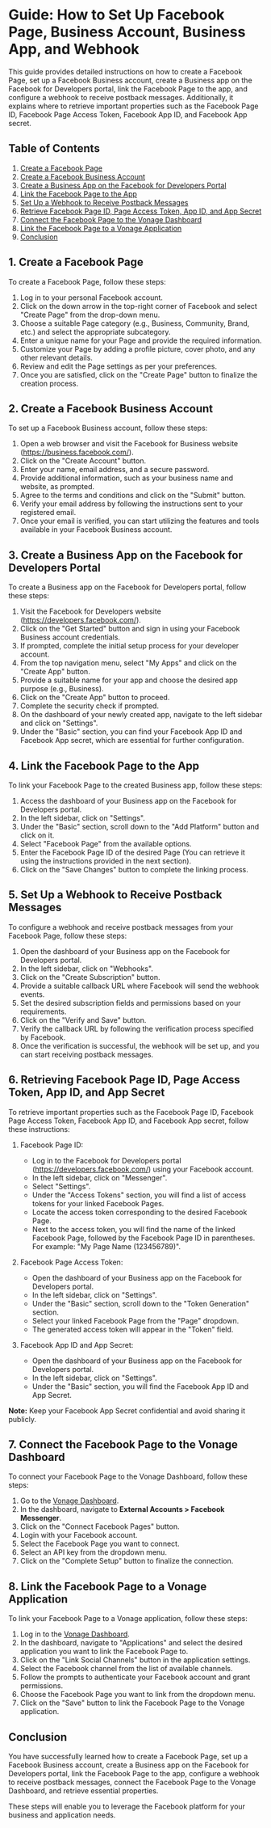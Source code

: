 # Guide: How to Set Up Facebook Page, Business Account, Business App, and Webhook

This guide provides detailed instructions on how to create a Facebook Page, set up a Facebook Business account, create a Business app on the Facebook for Developers portal, link the Facebook Page to the app, and configure a webhook to receive postback messages. Additionally, it explains where to retrieve important properties such as the Facebook Page ID, Facebook Page Access Token, Facebook App ID, and Facebook App secret.

## Table of Contents

1. [Create a Facebook Page](#1-create-a-facebook-page)
2. [Create a Facebook Business Account](#2-create-a-facebook-business-account)
3. [Create a Business App on the Facebook for Developers Portal](#3-create-a-business-app-on-the-facebook-for-developers-portal)
4. [Link the Facebook Page to the App](#4-link-the-facebook-page-to-the-app)
5. [Set Up a Webhook to Receive Postback Messages](#5-set-up-a-webhook-to-receive-postback-messages)
6. [Retrieve Facebook Page ID, Page Access Token, App ID, and App Secret](#6-retrieving-facebook-page-id-page-access-token-app-id-and-app-secret)
7. [Connect the Facebook Page to the Vonage Dashboard](#7-connect-the-facebook-page-to-the-vonage-dashboard)
8. [Link the Facebook Page to a Vonage Application](#8-link-the-facebook-page-to-a-vonage-application)
9. [Conclusion](#conclusion)

## 1. Create a Facebook Page

To create a Facebook Page, follow these steps:

1. Log in to your personal Facebook account.
2. Click on the down arrow in the top-right corner of Facebook and select "Create Page" from the drop-down menu.
3. Choose a suitable Page category (e.g., Business, Community, Brand, etc.) and select the appropriate subcategory.
4. Enter a unique name for your Page and provide the required information.
5. Customize your Page by adding a profile picture, cover photo, and any other relevant details.
6. Review and edit the Page settings as per your preferences.
7. Once you are satisfied, click on the "Create Page" button to finalize the creation process.

## 2. Create a Facebook Business Account

To set up a Facebook Business account, follow these steps:

1. Open a web browser and visit the Facebook for Business website (https://business.facebook.com/).
2. Click on the "Create Account" button.
3. Enter your name, email address, and a secure password.
4. Provide additional information, such as your business name and website, as prompted.
5. Agree to the terms and conditions and click on the "Submit" button.
6. Verify your email address by following the instructions sent to your registered email.
7. Once your email is verified, you can start utilizing the features and tools available in your Facebook Business account.

## 3. Create a Business App on the Facebook for Developers Portal

To create a Business app on the Facebook for Developers portal, follow these steps:

1. Visit the Facebook for Developers website (https://developers.facebook.com/).
2. Click on the "Get Started" button and sign in using your Facebook Business account credentials.
3. If prompted, complete the initial setup process for your developer account.
4. From the top navigation menu, select "My Apps" and click on the "Create App" button.
5. Provide a suitable name for your app and choose the desired app purpose (e.g., Business).
6. Click on the "Create App" button to proceed.
7. Complete the security check if prompted.
8. On the dashboard of your newly created app, navigate to the left sidebar and click on "Settings".
9. Under the "Basic" section, you can find your Facebook App ID and Facebook App secret, which are essential for further configuration.

## 4. Link the Facebook Page to the App

To link your Facebook Page to the created Business app, follow these steps:

1. Access the dashboard of your Business app on the Facebook for Developers portal.
2. In the left sidebar, click on "Settings".
3. Under the "Basic" section, scroll down to the "Add Platform" button and click on it.
4. Select "Facebook Page" from the available options.
5. Enter the Facebook Page ID of the desired Page (You can retrieve it using the instructions provided in the next section).
6. Click on the "Save Changes" button to complete the linking process.

## 5. Set Up a Webhook to Receive Postback Messages

To configure a webhook and receive postback messages from your Facebook Page, follow these steps:

1. Open the dashboard of your Business app on the Facebook for Developers portal.
2. In the left sidebar, click on "Webhooks".
3. Click on the "Create Subscription" button.
4. Provide a suitable callback URL where Facebook will send the webhook events.
5. Set the desired subscription fields and permissions based on your requirements.
6. Click on the "Verify and Save" button.
7. Verify the callback URL by following the verification process specified by Facebook.
8. Once the verification is successful, the webhook will be set up, and you can start receiving postback messages.

## 6. Retrieving Facebook Page ID, Page Access Token, App ID, and App Secret

To retrieve important properties such as the Facebook Page ID, Facebook Page Access Token, Facebook App ID, and Facebook App secret, follow these instructions:

1. Facebook Page ID:
    - Log in to the Facebook for Developers portal (https://developers.facebook.com/) using your Facebook account.
    - In the left sidebar, click on "Messenger".
    - Select "Settings".
    - Under the "Access Tokens" section, you will find a list of access tokens for your linked Facebook Pages.
    - Locate the access token corresponding to the desired Facebook Page.
    - Next to the access token, you will find the name of the linked Facebook Page, followed by the Facebook Page ID in parentheses. For example: "My Page Name (123456789)".

2. Facebook Page Access Token:
   - Open the dashboard of your Business app on the Facebook for Developers portal.
   - In the left sidebar, click on "Settings".
   - Under the "Basic" section, scroll down to the "Token Generation" section.
   - Select your linked Facebook Page from the "Page" dropdown.
   - The generated access token will appear in the "Token" field.

3. Facebook App ID and App Secret:
   - Open the dashboard of your Business app on the Facebook for Developers portal.
   - In the left sidebar, click on "Settings".
   - Under the "Basic" section, you will find the Facebook App ID and App Secret.

**Note:** Keep your Facebook App Secret confidential and avoid sharing it publicly.

## 7. Connect the Facebook Page to the Vonage Dashboard

To connect your Facebook Page to the Vonage Dashboard, follow these steps:

1. Go to the [Vonage Dashboard](https://dashboard.nexmo.com/).
2. In the dashboard, navigate to **External Accounts > Facebook Messenger**.
3. Click on the "Connect Facebook Pages" button.
4. Login with your Facebook account.
5. Select the Facebook Page you want to connect.
6. Select an API key from the dropdown menu.
7. Click on the "Complete Setup" button to finalize the connection.

## 8. Link the Facebook Page to a Vonage Application

To link your Facebook Page to a Vonage application, follow these steps:

1. Log in to the [Vonage Dashboard](https://dashboard.nexmo.com/).
2. In the dashboard, navigate to "Applications" and select the desired application you want to link the Facebook Page to.
3. Click on the "Link Social Channels" button in the application settings.
4. Select the Facebook channel from the list of available channels.
5. Follow the prompts to authenticate your Facebook account and grant permissions.
6. Choose the Facebook Page you want to link from the dropdown menu.
7. Click on the "Save" button to link the Facebook Page to the Vonage application.

## Conclusion

You have successfully learned how to create a Facebook Page, set up a Facebook Business account, create a Business app on the Facebook for Developers portal, link the Facebook Page to the app, configure a webhook to receive postback messages, connect the Facebook Page to the Vonage Dashboard, and retrieve essential properties.

These steps will enable you to leverage the Facebook platform for your business and application needs.